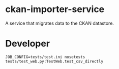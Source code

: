 # ckan-importer-service

A service that migrates data to the CKAN datastore.

# Developer

`JOB_CONFIG=tests/test.ini nosetests tests/test_web.py:TestWeb.test_csv_directly`